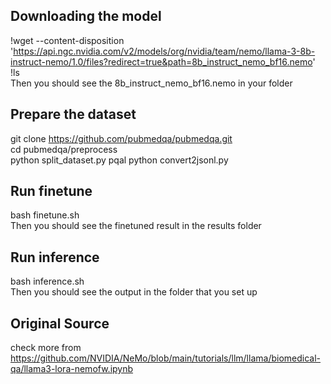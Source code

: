 ## Downloading the model
!wget --content-disposition 'https://api.ngc.nvidia.com/v2/models/org/nvidia/team/nemo/llama-3-8b-instruct-nemo/1.0/files?redirect=true&path=8b_instruct_nemo_bf16.nemo' \
!ls \
Then you should see the 8b_instruct_nemo_bf16.nemo in your folder

## Prepare the dataset
git clone https://github.com/pubmedqa/pubmedqa.git \
cd pubmedqa/preprocess \
python split_dataset.py pqal
python convert2jsonl.py

## Run finetune
bash finetune.sh \
Then you should see the finetuned result in the results folder

## Run inference
bash inference.sh \
Then you should see the output in the folder that you set up

## Original Source
check more from https://github.com/NVIDIA/NeMo/blob/main/tutorials/llm/llama/biomedical-qa/llama3-lora-nemofw.ipynb

